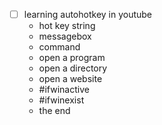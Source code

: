 - [ ] learning autohotkey in youtube
  - hot key string
  - messagebox
  - command
  - open a program
  - open a directory
  - open a website
  - #ifwinactive
  - #ifwinexist
  - the end